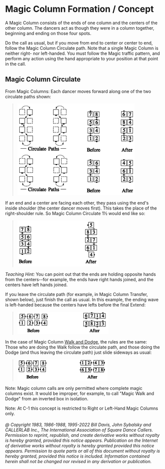 
# Magic Column Formation / Concept

A Magic Column consists of the ends of one column and the
centers of the other column. The dancers act as though
they were in a column together, beginning and ending on
those four spots.

Do the call as usual, but if you move from end to center or
center to end, follow the Magic Column Circulate path.
Note that a single Magic Column is neither right- nor
left-handed. You must follow the Magic traffic pattern, and
perform any action using the hand appropriate to your
position at that point in the call.

## Magic Column Circulate

From Magic Columns: Each dancer moves forward along
one of the two circulate paths shown:

> 
> ![alt](magic_column_circulate_1.png)
> 

If an end and a center are facing each other, they pass
using the end's inside shoulder (the center dancer moves
first). This takes the place of the right-shoulder rule. So
Magic Column Circulate 1½ would end like so:

> 
> ![alt](magic_column_circulate_2.png)
> 

*Teaching Hint:* You can point out that the ends are
holding opposite hands from the centers--for example, the ends
have right hands joined, and the centers have left hands
joined.

If you leave the circulate path (for example, in Magic Column
Transfer, shown below), just finish the call as usual. In
this example, the ending wave is left-handed because the
centers have lefts before the final Extend:

> 
> ![alt](magic_column_circulate_3.png)
> 
 
In the case of Magic Column [Walk and Dodge](../ms/walk_and_dodge.md), the rules
are the same: Those who are doing the Walk follow the
circulate path, and those doing the Dodge (and thus
leaving the circulate path) just slide sideways as usual:

> 
> ![alt](magic_column_circulate_4.png)
> 

Note:
Magic column calls are only permitted where complete
magic columns exist. It would be improper, for example, to
call "Magic Walk and Dodge" from an inverted box in
isolation.

Note: At C-1 this concept is restricted to Right or Left-Hand Magic Columns only.

###### @ Copyright 1983, 1986-1988, 1995-2022 Bill Davis, John Sybalsky and CALLERLAB Inc., The International Association of Square Dance Callers. Permission to reprint, republish, and create derivative works without royalty is hereby granted, provided this notice appears. Publication on the Internet of derivative works without royalty is hereby granted provided this notice appears. Permission to quote parts or all of this document without royalty is hereby granted, provided this notice is included. Information contained herein shall not be changed nor revised in any derivation or publication.
